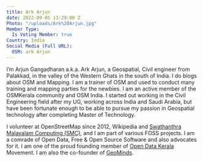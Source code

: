 ```yaml
---
title: Ark Arjun
date: 2022-09-05 13:29:00 Z
Photo: "/uploads/Ark%20Arjun.jpg"
Member Type:
  Is Voting Member: true
Country: India
Social Media (Full URL):
  OSM: ark Arjun
---
```


I’m Arjun Gangadharan a.k.a. Ark Arjun, a Geospatial, Civil engineer from Palakkad, in the valley of the Western Ghats in the south of India. I do blogs about OSM and Mapping. I am a trainer of  OSM and used to conduct many training and mapping parties for the newbies. I am an active member of the OSMKerala community and OSM India.
I started out working in the Civil Engineering field after my UG, working across India and Saudi Arabia, but have been fortunate enough to be able to pursue my passion in Geospatial technology after completing Master of Technology.

I volunteer at OpenStreetMap since 2012, Wikipedia and [Swathanthra Malayalam Computing (SMC)](https://smc.org.in/), and I am part of various FOSS projects. I am a comrade of Open Data, Free & Open Source Software and also advocates for it. I am one of the proud founding member of [Open Data Kerala](https://opendatakerala.org/) Movement. I am also the co-founder of [GeoMinds](https://arkives.in/about/geominds.in).